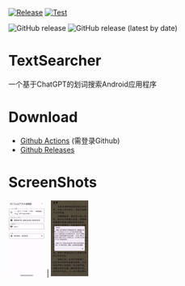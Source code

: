 [![Release](https://github.com/jing332/TextSearcher/actions/workflows/release.yaml/badge.svg)](https://github.com/jing332/TextSearcher/actions/workflows/release.yaml)
[![Test](https://github.com/jing332/TextSearcher/actions/workflows/test.yaml/badge.svg)](https://github.com/jing332/TextSearcher/actions/workflows/test.yaml)

![GitHub release](https://img.shields.io/github/downloads/jing332/TextSearcher/total)
![GitHub release (latest by date)](https://img.shields.io/github/downloads/jing332/TextSearcher/latest/total)

# TextSearcher
一个基于ChatGPT的划词搜索Android应用程序

# Download
- [Github Actions](https://github.com/jing332/TextSearcher/actions) (需登录Github)
- [Github Releases](https://github.com/jing332/TextSearcher/releases)

# ScreenShots
<img src="images/1.jpg" height="150px" title="主程序界面"/> | <img src="images/2.jpg" height="150px" title="阅读界面">
